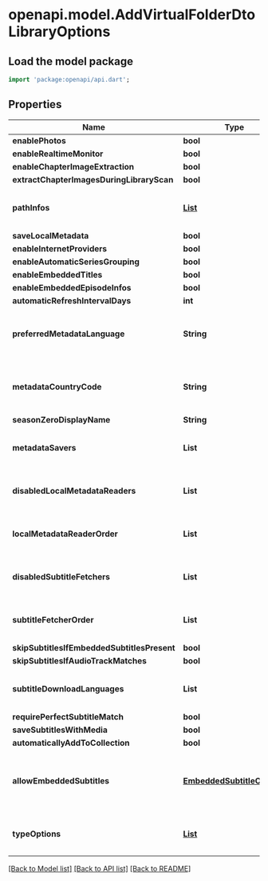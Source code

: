 # openapi.model.AddVirtualFolderDtoLibraryOptions

## Load the model package
```dart
import 'package:openapi/api.dart';
```

## Properties
Name | Type | Description | Notes
------------ | ------------- | ------------- | -------------
**enablePhotos** | **bool** |  | [optional] 
**enableRealtimeMonitor** | **bool** |  | [optional] 
**enableChapterImageExtraction** | **bool** |  | [optional] 
**extractChapterImagesDuringLibraryScan** | **bool** |  | [optional] 
**pathInfos** | [**List<MediaPathInfo>**](MediaPathInfo.md) |  | [optional] [default to const []]
**saveLocalMetadata** | **bool** |  | [optional] 
**enableInternetProviders** | **bool** |  | [optional] 
**enableAutomaticSeriesGrouping** | **bool** |  | [optional] 
**enableEmbeddedTitles** | **bool** |  | [optional] 
**enableEmbeddedEpisodeInfos** | **bool** |  | [optional] 
**automaticRefreshIntervalDays** | **int** |  | [optional] 
**preferredMetadataLanguage** | **String** | Gets or sets the preferred metadata language. | [optional] 
**metadataCountryCode** | **String** | Gets or sets the metadata country code. | [optional] 
**seasonZeroDisplayName** | **String** |  | [optional] 
**metadataSavers** | **List<String>** |  | [optional] [default to const []]
**disabledLocalMetadataReaders** | **List<String>** |  | [optional] [default to const []]
**localMetadataReaderOrder** | **List<String>** |  | [optional] [default to const []]
**disabledSubtitleFetchers** | **List<String>** |  | [optional] [default to const []]
**subtitleFetcherOrder** | **List<String>** |  | [optional] [default to const []]
**skipSubtitlesIfEmbeddedSubtitlesPresent** | **bool** |  | [optional] 
**skipSubtitlesIfAudioTrackMatches** | **bool** |  | [optional] 
**subtitleDownloadLanguages** | **List<String>** |  | [optional] [default to const []]
**requirePerfectSubtitleMatch** | **bool** |  | [optional] 
**saveSubtitlesWithMedia** | **bool** |  | [optional] 
**automaticallyAddToCollection** | **bool** |  | [optional] 
**allowEmbeddedSubtitles** | [**EmbeddedSubtitleOptions**](EmbeddedSubtitleOptions.md) | An enum representing the options to disable embedded subs. | [optional] 
**typeOptions** | [**List<TypeOptions>**](TypeOptions.md) |  | [optional] [default to const []]

[[Back to Model list]](../README.md#documentation-for-models) [[Back to API list]](../README.md#documentation-for-api-endpoints) [[Back to README]](../README.md)


